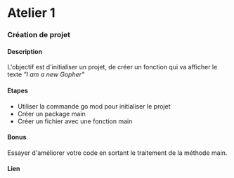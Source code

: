 # Atelier 1
### Création de projet

#### Description

L'objectif est d'initialiser un projet, de créer un fonction qui va afficher le texte  _"I am a new Gopher"_

#### Etapes

* Utiliser la commande go mod pour initialiser le projet
* Créer un package main
* Créer un fichier avec une fonction main

#### Bonus

Essayer d'améliorer votre code en sortant le traitement de la méthode main.

#### Lien